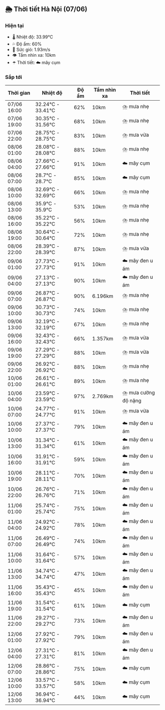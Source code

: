 ## 🌦️ Thời tiết Hà Nội (07/06)

### Hiện tại

- 🌡️ Nhiệt độ: 33.99℃
- 💦 Độ ẩm: 60%
- 💨 Sức gió: 1.93m/s
- 👁️ Tầm nhìn xa: 10km
- ☂️ Thời tiết: ☁️ mây cụm

### Sắp tới

| Thời gian | Nhiệt độ | Độ ẩm | Tầm nhìn xa | Thời tiết |
| --- | --- | --- | --- | --- |
| 07/06 16:00 | 32.24℃ - 33.41℃ | 62% | 10km | ⛈️ mưa nhẹ |
| 07/06 19:00 | 30.35℃ - 31.56℃ | 68% | 10km | ⛈️ mưa nhẹ |
| 07/06 22:00 | 28.75℃ - 28.75℃ | 83% | 10km | ⛈️ mưa vừa |
| 08/06 01:00 | 28.08℃ - 28.08℃ | 88% | 10km | ⛈️ mưa nhẹ |
| 08/06 04:00 | 27.66℃ - 27.66℃ | 91% | 10km | ☁️ mây cụm |
| 08/06 07:00 | 28.7℃ - 28.7℃ | 85% | 10km | ☁️ mây cụm |
| 08/06 10:00 | 32.69℃ - 32.69℃ | 66% | 10km | ⛈️ mưa nhẹ |
| 08/06 13:00 | 35.9℃ - 35.9℃ | 53% | 10km | ⛈️ mưa nhẹ |
| 08/06 16:00 | 35.22℃ - 35.22℃ | 56% | 10km | ⛈️ mưa nhẹ |
| 08/06 19:00 | 30.64℃ - 30.64℃ | 72% | 10km | ⛈️ mưa nhẹ |
| 08/06 22:00 | 28.39℃ - 28.39℃ | 87% | 10km | ⛈️ mưa vừa |
| 09/06 01:00 | 27.73℃ - 27.73℃ | 91% | 10km | ☁️ mây đen u ám |
| 09/06 04:00 | 27.13℃ - 27.13℃ | 90% | 10km | ☁️ mây đen u ám |
| 09/06 07:00 | 26.87℃ - 26.87℃ | 90% | 6.196km | ⛈️ mưa nhẹ |
| 09/06 10:00 | 30.73℃ - 30.73℃ | 74% | 10km | ⛈️ mưa nhẹ |
| 09/06 13:00 | 32.19℃ - 32.19℃ | 67% | 10km | ⛈️ mưa nhẹ |
| 09/06 16:00 | 32.43℃ - 32.43℃ | 66% | 1.357km | ⛈️ mưa vừa |
| 09/06 19:00 | 27.29℃ - 27.29℃ | 88% | 10km | ⛈️ mưa vừa |
| 09/06 22:00 | 26.92℃ - 26.92℃ | 88% | 10km | ⛈️ mưa nhẹ |
| 10/06 01:00 | 26.61℃ - 26.61℃ | 89% | 10km | ⛈️ mưa nhẹ |
| 10/06 04:00 | 23.59℃ - 23.59℃ | 97% | 2.769km | ⛈️ mưa cường độ nặng |
| 10/06 07:00 | 24.77℃ - 24.77℃ | 91% | 10km | ⛈️ mưa vừa |
| 10/06 10:00 | 27.37℃ - 27.37℃ | 79% | 10km | ☁️ mây đen u ám |
| 10/06 13:00 | 31.34℃ - 31.34℃ | 61% | 10km | ☁️ mây đen u ám |
| 10/06 16:00 | 31.91℃ - 31.91℃ | 59% | 10km | ☁️ mây đen u ám |
| 10/06 19:00 | 28.11℃ - 28.11℃ | 70% | 10km | ☁️ mây đen u ám |
| 10/06 22:00 | 26.76℃ - 26.76℃ | 71% | 10km | ☁️ mây đen u ám |
| 11/06 01:00 | 25.74℃ - 25.74℃ | 75% | 10km | ☁️ mây đen u ám |
| 11/06 04:00 | 24.92℃ - 24.92℃ | 78% | 10km | ☁️ mây đen u ám |
| 11/06 07:00 | 26.49℃ - 26.49℃ | 74% | 10km | ☁️ mây đen u ám |
| 11/06 10:00 | 31.64℃ - 31.64℃ | 57% | 10km | ☁️ mây đen u ám |
| 11/06 13:00 | 34.74℃ - 34.74℃ | 47% | 10km | ☁️ mây đen u ám |
| 11/06 16:00 | 35.43℃ - 35.43℃ | 45% | 10km | ☁️ mây đen u ám |
| 11/06 19:00 | 31.54℃ - 31.54℃ | 61% | 10km | ☁️ mây cụm |
| 11/06 22:00 | 29.27℃ - 29.27℃ | 73% | 10km | ☁️ mây đen u ám |
| 12/06 01:00 | 27.92℃ - 27.92℃ | 79% | 10km | ☁️ mây đen u ám |
| 12/06 04:00 | 27.31℃ - 27.31℃ | 81% | 10km | ☁️ mây đen u ám |
| 12/06 07:00 | 28.86℃ - 28.86℃ | 75% | 10km | ☁️ mây cụm |
| 12/06 10:00 | 33.57℃ - 33.57℃ | 58% | 10km | ☁️ mây cụm |
| 12/06 13:00 | 36.94℃ - 36.94℃ | 44% | 10km | ☁️ mây cụm |
